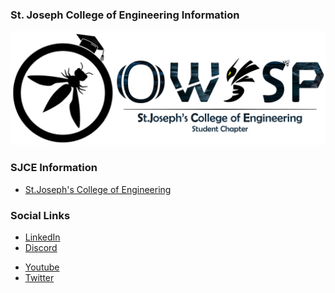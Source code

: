 ### St. Joseph College of Engineering Information
  <p><img width="auto" height="auto" src="./assets/images/OWASP_SJCE.png"></p>

### SJCE Information
* [St.Joseph's College of Engineering](https://stjosephs.ac.in/index.html)

### Social Links
<!-- * [Meetup](#) -->
* [LinkedIn](https://www.linkedin.com/company/owasp-sjce-chapter)
* [Discord](https://discord.com/invite/stzJyenZTH)
<!-- * [Instagram](#) -->
* [Youtube](http://www.youtube.com/@OWASP_SJCE)
* [Twitter](https://twitter.com/owasp_sjce)


